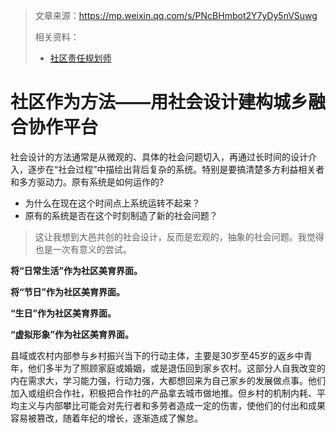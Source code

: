 > 文章来源：https://mp.weixin.qq.com/s/PNcBHmbot2Y7yDy5nVSuwg
>
> 相关资料：
>
> - [社区责任规划师]()

# 社区作为方法——用社会设计建构城乡融合协作平台

社会设计的方法通常是从微观的、具体的社会问题切入，再通过长时间的设计介入，逐步在“社会过程”中描绘出背后复杂的系统。特别是要搞清楚多方利益相关者和多方驱动力。原有系统是如何运作的?

- 为什么在现在这个时间点上系统运转不起来？
- 原有的系统是否在这个时刻制造了新的社会问题？

> 这让我想到大邑共创的社会设计，反而是宏观的，抽象的社会问题。我觉得也是一次有意义的尝试。



**将“日常生活”作为社区美育界面。**

**将“节日”作为社区美育界面。**

**“生日”作为社区美育界面。**

**“虚拟形象”作为社区美育界面。**



县域或农村内部参与乡村振兴当下的行动主体，主要是30岁至45岁的返乡中青年，他们多半为了照顾家庭或婚姻，或是退伍回到家乡农村。这部分人自我改变的内在需求大，学习能力强，行动力强，大都想回来为自己家乡的发展做点事。他们加入或组织合作社，积极把合作社的产品拿去城市做地推。但乡村的机制内耗、平均主义与内部攀比可能会对先行者和多劳者造成一定的伤害，使他们的付出和成果容易被篡改，随着年纪的增长，逐渐造成了懈怠。